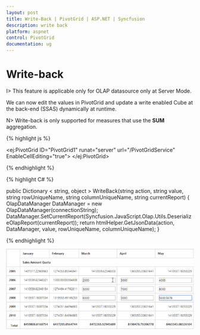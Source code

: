 ```yaml
---
layout: post
title: Write-Back | PivotGrid | ASP.NET | Syncfusion
description: write back
platform: aspnet
control: PivotGrid
documentation: ug
---
```



# Write-back 

I> This feature is applicable only for OLAP datasource only at Server Mode.

We can now edit the values in PivotGrid and update a write enabled Cube at the back-end (SSAS) dynamically at runtime.

N> Write-back is only supported for measures that use the **SUM** aggregation.

{% highlight js %}

<ej:PivotGrid ID="PivotGrid1" runat="server" url="/PivotGridService" EnableCellEditing="true">
</ej:PivotGrid>

{% endhighlight %}

{% highlight C# %}

public Dictionary < string, object > WriteBack(string action, string value, string rowUniqueName, string columnUniqueName, string currentReport) {
    OlapDataManager DataManager = new OlapDataManager(connectionString);
    DataManager.SetCurrentReport(Syncfusion.JavaScript.Olap.Utils.DeserializeOlapReport(currentReport));
    return htmlHelper.GetJsonData(action, DataManager, value, rowUniqueName, columnUniqueName);
}
        
{% endhighlight %}


![](Write-Back_images/writeback.png)


